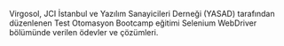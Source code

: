 Virgosol, JCI İstanbul ve Yazılım Sanayicileri Derneği (YASAD) tarafından düzenlenen Test Otomasyon Bootcamp eğitimi Selenium WebDriver bölümünde verilen ödevler ve çözümleri.